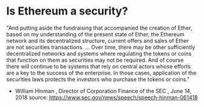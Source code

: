 # Is Ethereum a security?
"And putting aside the fundraising that accompanied the creation of Ether, based on my understanding of the present state of Ether, the Ethereum network and its decentralized structure, current offers and sales of Ether are not securities transactions. ... Over time, there may be other sufficiently decentralized networks and systems where regulating the tokens or coins that function on them as securities may not be required. And of course there will continue to be systems that rely on central actors whose efforts are a key to the success of the enterprise. In those cases, application of the securities laws protects the investors who purchase the tokens or coins." 
- William Hinman ,    Director of Corporation Finance of the SEC   ,   June 14, 2018
source: https://www.sec.gov/news/speech/speech-hinman-061418
